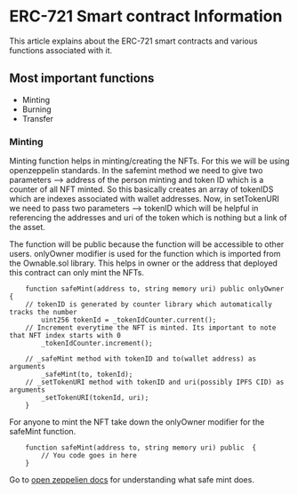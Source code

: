 # ERC-721 Smart contract Information

This article explains about the ERC-721 smart contracts and various functions associated with it.

## Most important functions

- Minting
- Burning
- Transfer


### Minting

Minting function helps in minting/creating the NFTs. For this we will be using openzeppelin standards. In the safemint method we need to give two parameters 
--> address of the person minting and token ID which is a counter of all NFT minted. So this basically creates an array of tokenIDS which are 
indexes associated with wallet addresses. Now, in setTokenURI we need to pass two parameters --> tokenID which will be helpful in referencing the addresses and uri of the 
token which is nothing but a link of the asset.

The function will be public because the function will be accessible to other users. onlyOwner modifier is used for the function which is imported from the Ownable.sol library. This helps in owner or the address that deployed this contract can only mint the NFTs.

```
    function safeMint(address to, string memory uri) public onlyOwner {
    // tokenID is generated by counter library which automatically tracks the number
        uint256 tokenId = _tokenIdCounter.current();
    // Increment everytime the NFT is minted. Its important to note that NFT index starts with 0   
        _tokenIdCounter.increment();
        
    // _safeMint method with tokenID and to(wallet address) as arguments    
        _safeMint(to, tokenId);
    // _setTokenURI method with tokenID and uri(possibly IPFS CID) as arguments     
        _setTokenURI(tokenId, uri);
    }

```

For anyone to mint the NFT take down the onlyOwner modifier for the safeMint function.

```
    function safeMint(address to, string memory uri) public  {
        // You code goes in here       
    }

```
Go to [open zeppelien docs](https://docs.openzeppelin.com/contracts/4.x/api/token/erc721#ERC721-_safeMint-address-uint256-) for understanding what safe mint does.

